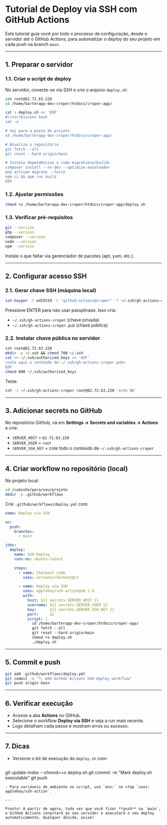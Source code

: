 # Tutorial de Deploy via SSH com GitHub Actions

Este tutorial guia você por todo o processo de configuração, desde o servidor até o GitHub Actions, para automatizar o deploy do seu projeto em cada push na branch `main`.

---

## 1. Preparar o servidor

### 1.1. Criar o script de deploy

No servidor, conecte-se via SSH e crie o arquivo `deploy.sh`:

```bash
ssh root@62.72.63.220
cd /home/barterapp-dev-croper/htdocs/croper-app/

cat > deploy.sh << 'EOF'
#!/usr/bin/env bash
set -e

# Vai para a pasta do projeto
cd /home/barterapp-dev-croper/htdocs/croper-app/

# Atualiza o repositório
git fetch --all
git reset --hard origin/main

# Instale dependências e rode migrations/builds
composer install --no-dev --optimize-autoloader
php artisan migrate --force
npm ci && npm run build
EOF
```

### 1.2. Ajustar permissões

```bash
chmod +x /home/barterapp-dev-croper/htdocs/croper-app/deploy.sh
```

### 1.3. Verificar pré-requisitos

```bash
git --version
php --version
composer --version
node --version
npm --version
```

Instale o que faltar via gerenciador de pacotes (apt, yum, etc.).

---

## 2. Configurar acesso SSH

### 2.1. Gerar chave SSH (máquina local)

```bash
ssh-keygen -t ed25519 -C "github-actions@croper" -f ~/.ssh/gh-actions-croper
```

Pressione ENTER para não usar passphrase. Isso cria:

- `~/.ssh/gh-actions-croper` (chave privada)
- `~/.ssh/gh-actions-croper.pub` (chave pública)

### 2.2. Instalar chave pública no servidor

```bash
ssh root@62.72.63.220
mkdir -p ~/.ssh && chmod 700 ~/.ssh
cat >> ~/.ssh/authorized_keys << 'EOF'
<cole aqui o conteúdo de ~/.ssh/gh-actions-croper.pub>
EOF
chmod 600 ~/.ssh/authorized_keys
```

Teste:

```bash
ssh -i ~/.ssh/gh-actions-croper root@62.72.63.220 'echo OK'
```

---

## 3. Adicionar secrets no GitHub

No repositório GitHub, vá em **Settings → Secrets and variables → Actions** e crie:

- `SERVER_HOST` = `62.72.63.220`
- `SERVER_USER` = `root`
- `SERVER_SSH_KEY` = cole todo o conteúdo de `~/.ssh/gh-actions-croper`

---

## 4. Criar workflow no repositório (local)

No projeto local:

```bash
cd /caminho/para/seu/projeto
mkdir -p .github/workflows
```

Crie `.github/workflows/deploy.yml` com:

```yaml
name: Deploy via SSH

on:
  push:
    branches:
      - main

jobs:
  deploy:
    name: SSH Deploy
    runs-on: ubuntu-latest

    steps:
      - name: Checkout code
        uses: actions/checkout@v3

      - name: Deploy via SSH
        uses: appleboy/ssh-action@v0.1.6
        with:
          host: ${{ secrets.SERVER_HOST }}
          username: ${{ secrets.SERVER_USER }}
          key:      ${{ secrets.SERVER_SSH_KEY }}
          port:     22
          script: |
            cd /home/barterapp-dev-croper/htdocs/croper-app/
            git fetch --all
            git reset --hard origin/main
            chmod +x deploy.sh
            ./deploy.sh
```

---

## 5. Commit e push

```bash
git add .github/workflows/deploy.yml
git commit -m "🏷️ Add GitHub Actions SSH deploy workflow"
git push origin main
```

---

## 6. Verificar execução

- Acesse a aba **Actions** no GitHub.
- Selecione o workflow **Deploy via SSH** e veja a run mais recente.
- Logs detalham cada passo e mostram erros ou sucesso.

---

## 7. Dicas

- Versione o bit de execução do `deploy.sh` com:
  ```bash
  ```

git update-index --chmod=+x deploy.sh git commit -m "Mark deploy.sh executable" git push

```
- Para variáveis de ambiente no script, use `env:` no step `uses: appleboy/ssh-action`.

---

Pronto! A partir de agora, toda vez que você fizer **push** na `main`, o GitHub Actions conectará ao seu servidor e executará o seu deploy automaticamente. Qualquer dúvida, avise!

```
